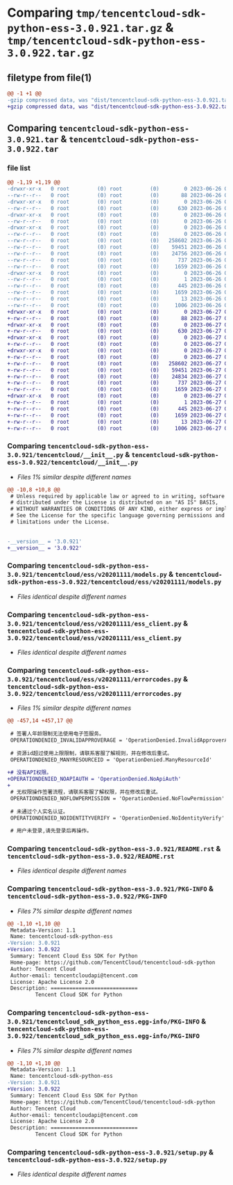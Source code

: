 # Comparing `tmp/tencentcloud-sdk-python-ess-3.0.921.tar.gz` & `tmp/tencentcloud-sdk-python-ess-3.0.922.tar.gz`

## filetype from file(1)

```diff
@@ -1 +1 @@
-gzip compressed data, was "dist/tencentcloud-sdk-python-ess-3.0.921.tar", last modified: Mon Jun 26 00:24:10 2023, max compression
+gzip compressed data, was "dist/tencentcloud-sdk-python-ess-3.0.922.tar", last modified: Tue Jun 27 00:24:35 2023, max compression
```

## Comparing `tencentcloud-sdk-python-ess-3.0.921.tar` & `tencentcloud-sdk-python-ess-3.0.922.tar`

### file list

```diff
@@ -1,19 +1,19 @@
-drwxr-xr-x   0 root         (0) root         (0)        0 2023-06-26 00:24:10.000000 tencentcloud-sdk-python-ess-3.0.921/
--rw-r--r--   0 root         (0) root         (0)       88 2023-06-26 00:24:10.000000 tencentcloud-sdk-python-ess-3.0.921/setup.cfg
-drwxr-xr-x   0 root         (0) root         (0)        0 2023-06-26 00:24:10.000000 tencentcloud-sdk-python-ess-3.0.921/tencentcloud/
--rw-r--r--   0 root         (0) root         (0)      630 2023-06-26 00:24:10.000000 tencentcloud-sdk-python-ess-3.0.921/tencentcloud/__init__.py
-drwxr-xr-x   0 root         (0) root         (0)        0 2023-06-26 00:24:10.000000 tencentcloud-sdk-python-ess-3.0.921/tencentcloud/ess/
--rw-r--r--   0 root         (0) root         (0)        0 2023-06-26 00:24:10.000000 tencentcloud-sdk-python-ess-3.0.921/tencentcloud/ess/__init__.py
-drwxr-xr-x   0 root         (0) root         (0)        0 2023-06-26 00:24:10.000000 tencentcloud-sdk-python-ess-3.0.921/tencentcloud/ess/v20201111/
--rw-r--r--   0 root         (0) root         (0)        0 2023-06-26 00:24:10.000000 tencentcloud-sdk-python-ess-3.0.921/tencentcloud/ess/v20201111/__init__.py
--rw-r--r--   0 root         (0) root         (0)   258602 2023-06-26 00:24:10.000000 tencentcloud-sdk-python-ess-3.0.921/tencentcloud/ess/v20201111/models.py
--rw-r--r--   0 root         (0) root         (0)    59451 2023-06-26 00:24:10.000000 tencentcloud-sdk-python-ess-3.0.921/tencentcloud/ess/v20201111/ess_client.py
--rw-r--r--   0 root         (0) root         (0)    24756 2023-06-26 00:24:10.000000 tencentcloud-sdk-python-ess-3.0.921/tencentcloud/ess/v20201111/errorcodes.py
--rw-r--r--   0 root         (0) root         (0)      737 2023-06-26 00:24:10.000000 tencentcloud-sdk-python-ess-3.0.921/README.rst
--rw-r--r--   0 root         (0) root         (0)     1659 2023-06-26 00:24:10.000000 tencentcloud-sdk-python-ess-3.0.921/PKG-INFO
-drwxr-xr-x   0 root         (0) root         (0)        0 2023-06-26 00:24:10.000000 tencentcloud-sdk-python-ess-3.0.921/tencentcloud_sdk_python_ess.egg-info/
--rw-r--r--   0 root         (0) root         (0)        1 2023-06-26 00:24:10.000000 tencentcloud-sdk-python-ess-3.0.921/tencentcloud_sdk_python_ess.egg-info/dependency_links.txt
--rw-r--r--   0 root         (0) root         (0)      445 2023-06-26 00:24:10.000000 tencentcloud-sdk-python-ess-3.0.921/tencentcloud_sdk_python_ess.egg-info/SOURCES.txt
--rw-r--r--   0 root         (0) root         (0)     1659 2023-06-26 00:24:10.000000 tencentcloud-sdk-python-ess-3.0.921/tencentcloud_sdk_python_ess.egg-info/PKG-INFO
--rw-r--r--   0 root         (0) root         (0)       13 2023-06-26 00:24:10.000000 tencentcloud-sdk-python-ess-3.0.921/tencentcloud_sdk_python_ess.egg-info/top_level.txt
--rw-r--r--   0 root         (0) root         (0)     1006 2023-06-26 00:24:10.000000 tencentcloud-sdk-python-ess-3.0.921/setup.py
+drwxr-xr-x   0 root         (0) root         (0)        0 2023-06-27 00:24:35.000000 tencentcloud-sdk-python-ess-3.0.922/
+-rw-r--r--   0 root         (0) root         (0)       88 2023-06-27 00:24:35.000000 tencentcloud-sdk-python-ess-3.0.922/setup.cfg
+drwxr-xr-x   0 root         (0) root         (0)        0 2023-06-27 00:24:35.000000 tencentcloud-sdk-python-ess-3.0.922/tencentcloud/
+-rw-r--r--   0 root         (0) root         (0)      630 2023-06-27 00:24:35.000000 tencentcloud-sdk-python-ess-3.0.922/tencentcloud/__init__.py
+drwxr-xr-x   0 root         (0) root         (0)        0 2023-06-27 00:24:35.000000 tencentcloud-sdk-python-ess-3.0.922/tencentcloud/ess/
+-rw-r--r--   0 root         (0) root         (0)        0 2023-06-27 00:24:35.000000 tencentcloud-sdk-python-ess-3.0.922/tencentcloud/ess/__init__.py
+drwxr-xr-x   0 root         (0) root         (0)        0 2023-06-27 00:24:35.000000 tencentcloud-sdk-python-ess-3.0.922/tencentcloud/ess/v20201111/
+-rw-r--r--   0 root         (0) root         (0)        0 2023-06-27 00:24:35.000000 tencentcloud-sdk-python-ess-3.0.922/tencentcloud/ess/v20201111/__init__.py
+-rw-r--r--   0 root         (0) root         (0)   258602 2023-06-27 00:24:35.000000 tencentcloud-sdk-python-ess-3.0.922/tencentcloud/ess/v20201111/models.py
+-rw-r--r--   0 root         (0) root         (0)    59451 2023-06-27 00:24:35.000000 tencentcloud-sdk-python-ess-3.0.922/tencentcloud/ess/v20201111/ess_client.py
+-rw-r--r--   0 root         (0) root         (0)    24834 2023-06-27 00:24:35.000000 tencentcloud-sdk-python-ess-3.0.922/tencentcloud/ess/v20201111/errorcodes.py
+-rw-r--r--   0 root         (0) root         (0)      737 2023-06-27 00:24:35.000000 tencentcloud-sdk-python-ess-3.0.922/README.rst
+-rw-r--r--   0 root         (0) root         (0)     1659 2023-06-27 00:24:35.000000 tencentcloud-sdk-python-ess-3.0.922/PKG-INFO
+drwxr-xr-x   0 root         (0) root         (0)        0 2023-06-27 00:24:35.000000 tencentcloud-sdk-python-ess-3.0.922/tencentcloud_sdk_python_ess.egg-info/
+-rw-r--r--   0 root         (0) root         (0)        1 2023-06-27 00:24:35.000000 tencentcloud-sdk-python-ess-3.0.922/tencentcloud_sdk_python_ess.egg-info/dependency_links.txt
+-rw-r--r--   0 root         (0) root         (0)      445 2023-06-27 00:24:35.000000 tencentcloud-sdk-python-ess-3.0.922/tencentcloud_sdk_python_ess.egg-info/SOURCES.txt
+-rw-r--r--   0 root         (0) root         (0)     1659 2023-06-27 00:24:35.000000 tencentcloud-sdk-python-ess-3.0.922/tencentcloud_sdk_python_ess.egg-info/PKG-INFO
+-rw-r--r--   0 root         (0) root         (0)       13 2023-06-27 00:24:35.000000 tencentcloud-sdk-python-ess-3.0.922/tencentcloud_sdk_python_ess.egg-info/top_level.txt
+-rw-r--r--   0 root         (0) root         (0)     1006 2023-06-27 00:24:35.000000 tencentcloud-sdk-python-ess-3.0.922/setup.py
```

### Comparing `tencentcloud-sdk-python-ess-3.0.921/tencentcloud/__init__.py` & `tencentcloud-sdk-python-ess-3.0.922/tencentcloud/__init__.py`

 * *Files 1% similar despite different names*

```diff
@@ -10,8 +10,8 @@
 # Unless required by applicable law or agreed to in writing, software
 # distributed under the License is distributed on an "AS IS" BASIS,
 # WITHOUT WARRANTIES OR CONDITIONS OF ANY KIND, either express or implied.
 # See the License for the specific language governing permissions and
 # limitations under the License.
 
 
-__version__ = '3.0.921'
+__version__ = '3.0.922'
```

### Comparing `tencentcloud-sdk-python-ess-3.0.921/tencentcloud/ess/v20201111/models.py` & `tencentcloud-sdk-python-ess-3.0.922/tencentcloud/ess/v20201111/models.py`

 * *Files identical despite different names*

### Comparing `tencentcloud-sdk-python-ess-3.0.921/tencentcloud/ess/v20201111/ess_client.py` & `tencentcloud-sdk-python-ess-3.0.922/tencentcloud/ess/v20201111/ess_client.py`

 * *Files identical despite different names*

### Comparing `tencentcloud-sdk-python-ess-3.0.921/tencentcloud/ess/v20201111/errorcodes.py` & `tencentcloud-sdk-python-ess-3.0.922/tencentcloud/ess/v20201111/errorcodes.py`

 * *Files 1% similar despite different names*

```diff
@@ -457,14 +457,17 @@
 
 # 签署人年龄限制无法使用电子签服务。
 OPERATIONDENIED_INVALIDAPPROVERAGE = 'OperationDenied.InvalidApproverAge'
 
 # 资源id超过使用上限限制，请联系客服了解规则，并在修改后重试。
 OPERATIONDENIED_MANYRESOURCEID = 'OperationDenied.ManyResourceId'
 
+# 没有API权限。
+OPERATIONDENIED_NOAPIAUTH = 'OperationDenied.NoApiAuth'
+
 # 无权限操作签署流程，请联系客服了解权限，并在修改后重试。
 OPERATIONDENIED_NOFLOWPERMISSION = 'OperationDenied.NoFlowPermission'
 
 # 未通过个人实名认证。
 OPERATIONDENIED_NOIDENTITYVERIFY = 'OperationDenied.NoIdentityVerify'
 
 # 用户未登录,请先登录后再操作。
```

### Comparing `tencentcloud-sdk-python-ess-3.0.921/README.rst` & `tencentcloud-sdk-python-ess-3.0.922/README.rst`

 * *Files identical despite different names*

### Comparing `tencentcloud-sdk-python-ess-3.0.921/PKG-INFO` & `tencentcloud-sdk-python-ess-3.0.922/PKG-INFO`

 * *Files 7% similar despite different names*

```diff
@@ -1,10 +1,10 @@
 Metadata-Version: 1.1
 Name: tencentcloud-sdk-python-ess
-Version: 3.0.921
+Version: 3.0.922
 Summary: Tencent Cloud Ess SDK for Python
 Home-page: https://github.com/TencentCloud/tencentcloud-sdk-python
 Author: Tencent Cloud
 Author-email: tencentcloudapi@tencent.com
 License: Apache License 2.0
 Description: ============================
         Tencent Cloud SDK for Python
```

### Comparing `tencentcloud-sdk-python-ess-3.0.921/tencentcloud_sdk_python_ess.egg-info/PKG-INFO` & `tencentcloud-sdk-python-ess-3.0.922/tencentcloud_sdk_python_ess.egg-info/PKG-INFO`

 * *Files 7% similar despite different names*

```diff
@@ -1,10 +1,10 @@
 Metadata-Version: 1.1
 Name: tencentcloud-sdk-python-ess
-Version: 3.0.921
+Version: 3.0.922
 Summary: Tencent Cloud Ess SDK for Python
 Home-page: https://github.com/TencentCloud/tencentcloud-sdk-python
 Author: Tencent Cloud
 Author-email: tencentcloudapi@tencent.com
 License: Apache License 2.0
 Description: ============================
         Tencent Cloud SDK for Python
```

### Comparing `tencentcloud-sdk-python-ess-3.0.921/setup.py` & `tencentcloud-sdk-python-ess-3.0.922/setup.py`

 * *Files identical despite different names*


